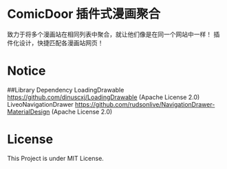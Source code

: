 # ComicDoor 插件式漫画聚合
致力于将多个漫画站在相同列表中聚合，就让他们像是在同一个网站中一样！
插件化设计，快捷匹配各漫画站网页！

# Notice
##Library Dependency
LoadingDrawable https://github.com/dinuscxj/LoadingDrawable (Apache License 2.0)
LiveoNavigationDrawer https://github.com/rudsonlive/NavigationDrawer-MaterialDesign (Apache License 2.0)

# License
This Project is under MIT License.
